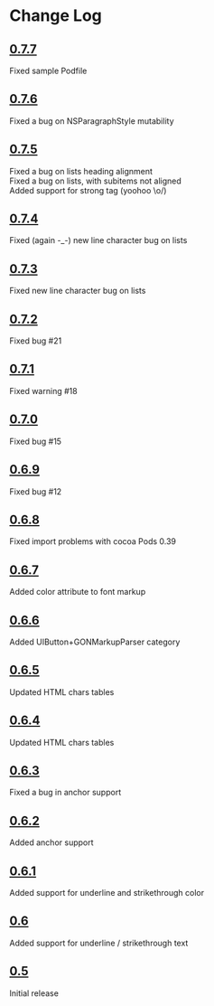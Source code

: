 # Change Log
## [__0.7.7__](https://github.com/nicolasgoutaland/GONMarkupParser/releases/tag/0.7.7)
Fixed sample Podfile<br/>
## [__0.7.6__](https://github.com/nicolasgoutaland/GONMarkupParser/releases/tag/0.7.6)
Fixed a bug on NSParagraphStyle mutability<br/>
## [__0.7.5__](https://github.com/nicolasgoutaland/GONMarkupParser/releases/tag/0.7.5)
Fixed a bug on lists heading alignment<br/>
Fixed a bug on lists, with subitems not aligned<br/>
Added support for strong tag (yoohoo \o/)<br/>
## [__0.7.4__](https://github.com/nicolasgoutaland/GONMarkupParser/releases/tag/0.7.4)
Fixed (again -_-) new line character bug on lists<br/>
## [__0.7.3__](https://github.com/nicolasgoutaland/GONMarkupParser/releases/tag/0.7.3)
Fixed new line character bug on lists<br/>
## [__0.7.2__](https://github.com/nicolasgoutaland/GONMarkupParser/releases/tag/0.7.2)
Fixed bug #21
## [__0.7.1__](https://github.com/nicolasgoutaland/GONMarkupParser/releases/tag/0.7.1)
Fixed warning #18
## [__0.7.0__](https://github.com/nicolasgoutaland/GONMarkupParser/releases/tag/0.7.0)
Fixed bug #15
## [__0.6.9__](https://github.com/nicolasgoutaland/GONMarkupParser/releases/tag/0.6.9)
Fixed bug #12
## [__0.6.8__](https://github.com/nicolasgoutaland/GONMarkupParser/releases/tag/0.6.8)
Fixed import problems with cocoa Pods 0.39
## [__0.6.7__](https://github.com/nicolasgoutaland/GONMarkupParser/releases/tag/0.6.7)
Added color attribute to font markup
## [__0.6.6__](https://github.com/nicolasgoutaland/GONMarkupParser/releases/tag/0.6.6)
Added UIButton+GONMarkupParser category
## [__0.6.5__](https://github.com/nicolasgoutaland/GONMarkupParser/releases/tag/0.6.5)
Updated HTML chars tables
## [__0.6.4__](https://github.com/nicolasgoutaland/GONMarkupParser/releases/tag/0.6.4)
Updated HTML chars tables
## [__0.6.3__](https://github.com/nicolasgoutaland/GONMarkupParser/releases/tag/0.6.3)
Fixed a bug in anchor support
## [__0.6.2__](https://github.com/nicolasgoutaland/GONMarkupParser/releases/tag/0.6.2)
Added anchor support
## [__0.6.1__](https://github.com/nicolasgoutaland/GONMarkupParser/releases/tag/0.6.1)
Added support for underline and strikethrough color
## [__0.6__](https://github.com/nicolasgoutaland/GONMarkupParser/releases/tag/0.6)
Added support for underline / strikethrough text
## [__0.5__](https://github.com/nicolasgoutaland/GONMarkupParser/releases/tag/0.5)
Initial release
